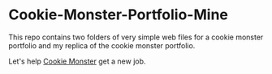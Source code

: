 # Cookie-Monster-Portfolio-Mine
This repo contains two folders of very simple web files for a cookie monster portfolio and my replica of the cookie monster portfolio.

Let's help [Cookie Monster](http://cookiemonster-portfolio.s3-website-us-east-1.amazonaws.com) get a new job.
